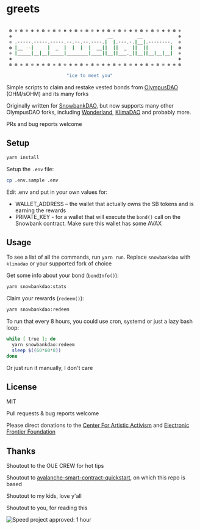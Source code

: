 # greets
```sh

 ❆ ❈ ❇ ❊ ❅ ❉ ❆ ❈ ❇ ❊ ❅ ❉ ❆ ❈ ❇ ❊ ❅ ❉ ❆ ❈ ❇ ❊ ❅ ❉ ❆ ❈ ❇ ❊ ❅ ❉ ❆ ❈
 ❅                                   __         __             ❅
 ❊ .-----.-----.-----.--.--.--.----.|  |.---.-.|__|.--------.  ❊
 ❇ |__ --|     |  _  |  |  |  |  __||  ||  _  ||  ||        |  ❇
 ❈ |_____|__|__|_____|________|____||__||___._||__||__|__|__|  ❈
 ❅                                                             ❅
 ❆ ❆ ❈ ❇ ❊ ❅ ❉ ❆ ❈ ❇ ❊ ❅ ❉ ❆ ❈ ❇ ❊ ❅ ❉ ❆ ❈ ❇ ❊ ❅ ❉ ❆ ❈ ❇ ❊ ❅ ❉ ❆

                      "ice to meet you"
```

Simple scripts to claim and restake vested bonds from [OlympusDAO](https://www.olympusdao.finance) (OHM/sOHM) and its many forks

Originally written for [SnowbankDAO](https://dapp.snowbank.finance/#/mints), but now supports many other OlympusDAO forks, including [Wonderland](https://www.wonderland.money), [KlimaDAO](https://www.klimadao.finance) and probably more.

PRs and bug reports welcome

## Setup

```sh
yarn install
```

Setup the `.env` file:

```sh
cp .env.sample .env
```

Edit .env and put in your own values for:

- WALLET_ADDRESS – the wallet that actually owns the SB tokens and is earning the rewards
- PRIVATE_KEY - for a wallet that will execute the `bond()` call on the Snowbank contract. Make sure this wallet has some AVAX


## Usage

To see a list of all the commands, run `yarn run`. Replace `snowbankdao` with `klimadao` or your supported fork of choice

Get some info about your bond (`bondInfo()`):

```sh
yarn snowbankdao:stats
```

Claim your rewards (`redeem()`):

```sh
yarn snowbankdao:redeem
```

To run that every 8 hours, you could use cron, systemd or just a lazy bash loop:

```sh
while [ true ]; do
  yarn snowbankdao:redeem
  sleep $((60*60*8))
done
```

Or just run it manually, I don't care

## License

MIT

Pull requests & bug reports welcome

Please direct donations to the [Center For Artistic Activism](https://c4aa.org/) and [Electronic Frontier Foundation](https://www.eff.org/)


## Thanks

Shoutout to the OUE CREW for hot tips

Shoutout to [avalanche-smart-contract-quickstart](https://github.com/ava-labs/avalanche-smart-contract-quickstart), on which this repo is based

Shoutout to my kids, love y'all

Shoutout to you, for reading this

![Speed project approved: 1 hour](http://www.fffff.at/widgets/speed-project/images/time_60.png)
